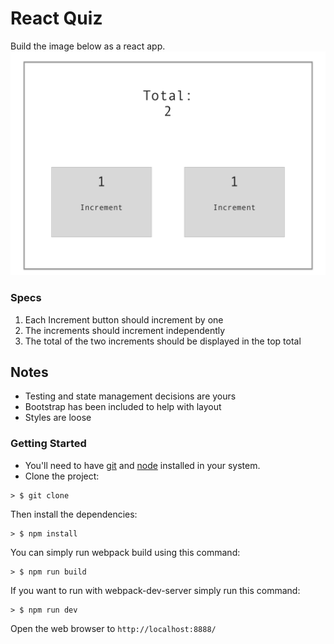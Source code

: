 # React Quiz
Build the image below as a react app.  
![React Quiz](./images/react_quiz.png)
### Specs
1. Each Increment button should increment by one
2. The increments should increment independently
3. The total of the two increments should be displayed in the top total

## Notes
+ Testing and state management decisions are yours
+ Bootstrap has been included to help with layout
+ Styles are loose

### Getting Started

* You'll need to have [git](https://git-scm.com/) and [node](https://nodejs.org/en/) installed in your system.
* Clone the project:

```
> $ git clone
```

Then install the dependencies:

```
> $ npm install
```

You can simply run webpack build using this command:

```
> $ npm run build
```

If you want to run with webpack-dev-server simply run this command:

```
> $ npm run dev
```

Open the web browser to `http://localhost:8888/`

